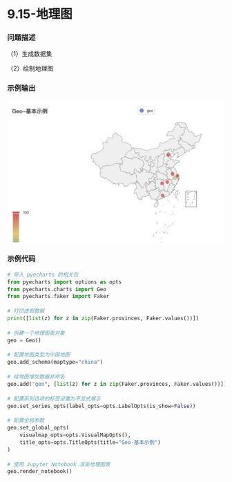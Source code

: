 # 9.15-地理图

### 问题描述

（1）生成数据集

（2）绘制地理图

### 示例输出

<img src="https://github.com/jm199504/Python-Exercises/blob/master/9-%E7%BB%98%E5%88%B6%E5%9B%BE%E8%A1%A8%EF%BC%88pyecharts%EF%BC%89/9.15-%E5%9C%B0%E7%90%86%E5%9B%BE/Figure_1.jpg?raw=true" style="zoom:80%;" />

### 示例代码

```python
# 导入 pyecharts 的相关包
from pyecharts import options as opts
from pyecharts.charts import Geo
from pyecharts.faker import Faker

# 打印虚假数据
print([list(z) for z in zip(Faker.provinces, Faker.values())])

# 创建一个地理图表对象
geo = Geo()

# 配置地图类型为中国地图
geo.add_schema(maptype="china")

# 给地图增加数据并命名
geo.add("geo", [list(z) for z in zip(Faker.provinces, Faker.values())])

# 配置系列选项的标签设置为不显式展示
geo.set_series_opts(label_opts=opts.LabelOpts(is_show=False))

# 配置全局参数
geo.set_global_opts(
    visualmap_opts=opts.VisualMapOpts(),
    title_opts=opts.TitleOpts(title="Geo-基本示例")
)

# 使用 Jupyter Notebook 渲染地理图表
geo.render_notebook()
```